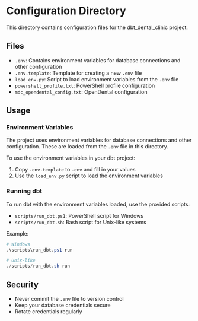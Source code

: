 # Configuration Directory

This directory contains configuration files for the dbt_dental_clinic project.

## Files

- `.env`: Contains environment variables for database connections and other configuration
- `.env.template`: Template for creating a new `.env` file
- `load_env.py`: Script to load environment variables from the `.env` file
- `powershell_profile.txt`: PowerShell profile configuration
- `mdc_opendental_config.txt`: OpenDental configuration

## Usage

### Environment Variables

The project uses environment variables for database connections and other configuration. 
These are loaded from the `.env` file in this directory.

To use the environment variables in your dbt project:

1. Copy `.env.template` to `.env` and fill in your values
2. Use the `load_env.py` script to load the environment variables

### Running dbt

To run dbt with the environment variables loaded, use the provided scripts:

- `scripts/run_dbt.ps1`: PowerShell script for Windows
- `scripts/run_dbt.sh`: Bash script for Unix-like systems

Example:

```powershell
# Windows
.\scripts\run_dbt.ps1 run

# Unix-like
./scripts/run_dbt.sh run
```

## Security

- Never commit the `.env` file to version control
- Keep your database credentials secure
- Rotate credentials regularly 